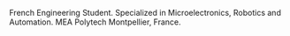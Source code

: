 French Engineering Student. Specialized in Microelectronics, Robotics and Automation. MEA Polytech Montpellier, France.
